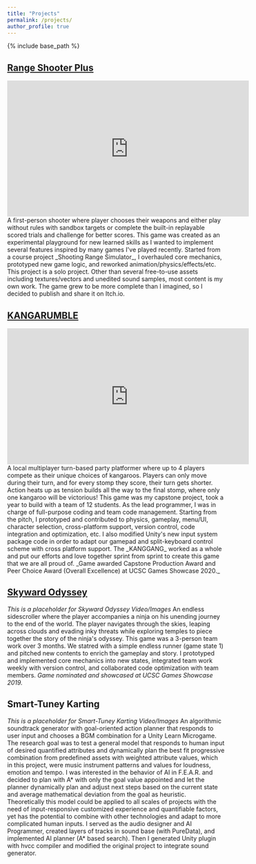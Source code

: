 ```yaml
---
title: "Projects"
permalink: /projects/
author_profile: true
---
```


{% include base_path %}


## [Range Shooter Plus](https://ccd729.itch.io/range-shooter-plus)

<iframe src="https://www.youtube.com/embed/byxF5zNNaDE" title="YouTube video player" frameborder="0" allow="accelerometer; autoplay; clipboard-write; encrypted-media; gyroscope; picture-in-picture" allowfullscreen style="width: 560px; height: 315px"></iframe>
A first-person shooter where player chooses their weapons and either play without rules with sandbox targets or complete the built-in replayable scored trials and challenge for better scores. 
This game was created as an experimental playground for new learned skills as I wanted to implement several features inspired by many games I've played recently. Started from a course project _Shooting Range Simulator_, I overhauled core mechanics, prototyped new game logic, and reworked animation/physics/effects/etc. This project is a solo project. Other than several free-to-use assets including textures/vectors and unedited sound samples, most content is my own work. The game grew to be more complete than I imagined, so I decided to publish and share it on Itch.io.


## [KANGARUMBLE](https://www.kangarumble.com/)

<iframe src="https://www.youtube.com/embed/bO-pFA_Xl3I" title="YouTube video player" frameborder="0" allow="accelerometer; autoplay; clipboard-write; encrypted-media; gyroscope; picture-in-picture" allowfullscreen style="width: 560px; height: 315px"></iframe>
A local multiplayer turn-based party platformer where up to 4 players compete as their unique choices of kangaroos. Players can only move during their turn, and for every stomp they score, their turn gets shorter. Action heats up as tension builds all the way to the final stomp, where only one kangaroo will be victorious!
This game was my capstone project, took a year to build with a team of 12 students. As the lead programmer, I was in charge of full-purpose coding and team code management. Starting from the pitch, I prototyped and contributed to physics, gameplay, menu/UI, character selection, cross-platform support, version control, code integration and optimization, etc. I also modified Unity's new input system package code in order to adapt our gamepad and split-keyboard control scheme with cross platform support. The _KANGGANG_ worked as a whole and put our efforts and love together sprint from sprint to create this game that we are all proud of.
_Game awarded Capstone Production Award and Peer Choice Award (Overall Excellence) at UCSC Games Showcase 2020._


## [Skyward Odyssey](https://hpaing.itch.io/skyward-odyssey)

_This is a placeholder for Skyward Odyssey Video/Images_
An endless sidescroller where the player accompanies a ninja on his unending journey to the end of the world. The player navigates through the skies, leaping across clouds and evading inky threats while exploring temples to piece together the story of the ninja's odyssey.
This game was a 3-person team work over 3 months. We statred with a simple endless runner (game state 1) and pitched new contents to enrich the gameplay and story. I prototyped and implemented core mechanics into new states, integrated team work weekly with version control, and collaborated code optimization with team members.
_Game nominated and showcased at UCSC Games Showcase 2019._

## Smart-Tuney Karting

_This is a placeholder for Smart-Tuney Karting Video/Images_
An algorithmic soundtrack generator with goal-oriented action planner that responds to user input and chooses a BGM combination for a Unity Learn Microgame.
The research goal was to test a general model that responds to human input of desired quantified attributes and dynamically plan the best fit progressive combination from predefined assets with weighted attribute values, which in this project, were music instrument patterns and values for loudness, emotion and tempo. I was interested in the behavior of AI in F.E.A.R. and decided to plan with A* with only the goal value appointed and let the planner dynamically plan and adjust next steps based on the current state and average mathematical deviation from the goal as heuristic. Theoretically this model could be applied to all scales of projects with the need of input-responsive customized experience and quantifiable factors, yet has the potential to combine with other technologies and adapt to more complicated human inputs. 
I served as the audio designer and AI Programmer, created layers of tracks in sound base (with PureData), and implemented AI planner (A* based search). Then I generated Unity plugin with hvcc compiler and modified the original project to integrate sound generator.


